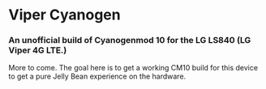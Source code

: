 # Viper Cyanogen
### An unofficial build of Cyanogenmod 10 for the LG LS840 (LG Viper 4G LTE.)

More to come. The goal here is to get a working CM10 build for this device to get a pure Jelly Bean experience on the hardware.
